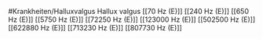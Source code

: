 #Krankheiten/Halluxvalgus
Hallux valgus
[[70 Hz (E)]]
[[240 Hz (E)]]
[[650 Hz (E)]]
[[5750 Hz (E)]]
[[72250 Hz (E)]]
[[123000 Hz (E)]]
[[502500 Hz (E)]]
[[622880 Hz (E)]]
[[713230 Hz (E)]]
[[807730 Hz (E)]]